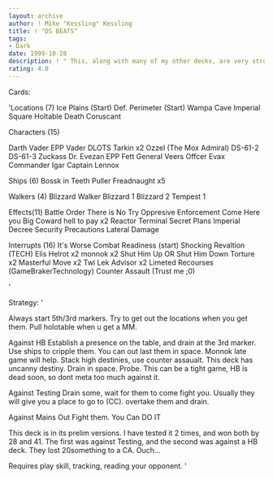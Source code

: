 ```yaml
---
layout: archive
author: ! Mike "Kessling" Kessling
title: ! "DS BEATS"
tags:
- Dark
date: 1999-10-28
description: ! " This, along with many of my other decks, are very strong and beatdown. It requires high playskill, and knoweldge of destiny tracking to work to its highest advantages."
rating: 4.0
---
```

Cards: 

'Locations (7)
Ice Plains (Start)
Def. Perimeter (Start)
Wampa Cave
Imperial Square
Holtable
Death 
Coruscant

Characters (15)

Darth Vader
EPP Vader
DLOTS
Tarkin x2
Ozzel (The Mox Admiral)
DS-61-2
DS-61-3
Zuckass
Dr. Evezan
EPP Fett
General Veers
Offcer Evax
Commander Igar
Captain Lennox

Ships (6)
Bossk in Teeth Puller
Freadnaught x5

Walkers (4)
Blizzard Walker
Blizzard 1
Blizzard 2
Tempest 1

Effects(11)
Battle Order
There is No Try
Oppresive Enforcement
Come Here you Big Coward
hell to pay x2
Reactor Terminal
Secret Plans
Imperial Decree
Security Precautions
Lateral Damage

Interrupts (16)
It's Worse
Combat Readiness (start)
Shocking Revaltion (TECH)
Elis Helrot x2
monnok x2
Shut Him Up OR Shut Him Down
Torture x2
Masterful Move x2
Twi Lek Advisor x2
Limeted Recourses (GameBrakerTechnology)
Counter Assault (Trust me ;0)




'

Strategy: '

Always start 5th/3rd markers. Try to get out the locations when you get them. Pull holotable when u get a MM.

Against HB Establish a presence on the table, and drain at the 3rd marker. Use ships to cripple them. You can out last them in space. Monnok late game will help. Stack high destinies, use counter assaualt. This deck has uncanny destiny. Drain in space. Probe. This can be a tight game, HB is dead soon, so dont meta too much against it.

Against Testing Drain some, wait for them to come fight you. Usually they will give you a place to go to (CC). overtake them and drain.

Against Mains Out Fight them. You Can DO IT


This deck is in its prelim versions. I have tested it 2 times, and won both by 28 and 41. The first was against Testing, and the second was against a HB deck. They lost 20something to a CA. Ouch...

Requires play skill, tracking, reading your opponent. '